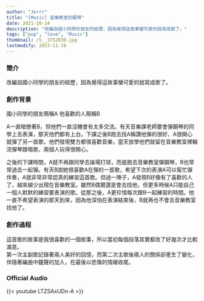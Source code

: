 ```yaml
---
author: "Jerrr"
title: "[Music] 音樂教室的鋼琴"
date: 2021-10-24
description: "改編自國小同學的朋友的經歷，因為覺得這故事蠻可愛的就寫成歌了。"
tags: ["pop", "love", "Music"]
thumbnail: /S__3752030.jpg
lastmodify: 2023-11-19
---
```


### 簡介
改編自國小同學的朋友的經歷，因為覺得這故事蠻可愛的就寫成歌了。

### 創作背景
國小同學的朋友簡稱A 他喜歡的人簡稱B

A一直暗戀著B，但他們一直沒機會有太多交流。有天音樂課老師要會彈鋼琴的同學上去表演，那天他們都有上台。下課之後B跑去找A稱讚他彈的很好，A很開心就彈了另一首歌，他們發現雙方都很喜歡音樂，當天放學他們就留在音樂教室裡輪流彈琴跟唱歌，兩個人玩得很開心。

之後的下課時間，A就不再跟同學去操場打球，而是跑去音樂教室彈鋼琴，B也常常過去一起彈。有天B說她很喜歡A在彈的一首歌，希望下次的表演A可以幫忙彈伴奏，A就非常非常認真的練習這首歌。但過一陣子，A發現B好像有了喜歡的人了，越來越少出現在音樂教室。雖然B偶爾還是會去找他，但更多時候A只能自己一個人默默的練習要表演的歌。從那之後，A更珍惜每次跟B一起練習的時間。他一直不希望表演的那天到來，因為他深怕在表演結束後，B就再也不會去音樂教室找他了。<br>

### 創作過程
這首歌的故事是我很喜歡的一個故事，所以當初每個段落其實都改了好幾次才比較滿意。<br>
第一次主副歌記錄著兩人美好的回憶，而第二次主歌後兩人的關係卻產生了變化，伴隨著編曲中鐘聲的加入，在最後以悲傷的情緒收尾。

### Official Audio
{{< youtube LTZSAxUDn-A >}}
